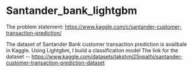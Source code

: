 # Santander_bank_lightgbm

The problem statement: https://www.kaggle.com/c/santander-customer-transaction-prediction/

The dataset of Santander Bank customer transaction prediction is availbale in Kaggle. Using Lightgbm, I build a classification model
The link for the dataset -- https://www.kaggle.com/datasets/lakshmi25npathi/santander-customer-transaction-prediction-dataset
